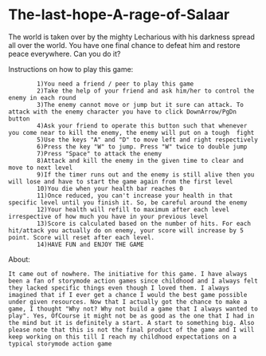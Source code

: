 # The-last-hope-A-rage-of-Salaar

The world is taken over by the mighty Lecharious with his darkness spread all over the world. You have one final chance to defeat him and restore peace everywhere. Can you do it?


Instructions on how to play this game:




            1)You need a friend / peer to play this game
            2)Take the help of your friend and ask him/her to control the enemy in each round
            3)The enemy cannot move or jump but it sure can attack. To attack with the enemy character you have to click DownArrow/PgDn button
            4)Ask your friend to operate this button such that whenever you come near to kill the enemy, the enemy will put on a tough  fight
            5)Use the keys "A" and "D" to move left and right respectively
            6)Press the key "W" to jump. Press "W" twice to double jump	 
            7)Press "Space" to attack the enemy
            8)Attack and kill the enemy in the given time to clear and move to next level
            9)If the timer runs out and the enemy is still alive then you will lose and have to start the game again from the first level
            10)You die when your health bar reaches 0
            11)Once reduced, you can't increase your health in that specific level until you finish it. So, be careful around the enemy
            12)Your health will refill to maximum after each level irrespective of how much you have in your previous level
            13)Score is calculated based on the number of hits. For each hit/attack you actually do on enemy, your score will increase by 5 point. Score will reset after each level.
            14)HAVE FUN and ENJOY THE GAME



            
About:




    It came out of nowhere. The initiative for this game. I have always been a fan of storymode action games since childhood and I always felt they lacked specific things even though I loved them. I always imagined that if I ever get a chance I would the best game possible under given resources. Now that I actually got the chance to make a game, I thought "Why not? Why not build a game that I always wanted to play". Yes, OfCourse it might not be as good as the one that I had in the mind but it is definitely a start. A start to something big. Also please note that this is not the final product of the game and I will keep working on this till I reach my childhood expectations on a typical storymode action game
